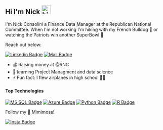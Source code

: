 ## Hi I'm Nick <img src="https://user-images.githubusercontent.com/1303154/88677602-1635ba80-d120-11ea-84d8-d263ba5fc3c0.gif" width="28px" alt="hi">

I'm Nick Consolini a Finance Data Manager at the Republican National Committee. When I'm not working I'm hiking with my French Bulldog :dog: or watching the Patriots win another SuperBowl :football:

Reach out below:

 [![Linkedin Badge](https://img.shields.io/badge/LinkedIn-0077B5?style=for-the-badge&logo=linkedin&logoColor=white)](https://www.linkedin.com/in/nicholas-consolini-01b877142/) [![Mail Badge](https://img.shields.io/badge/Gmail-D14836?style=for-the-badge&logo=gmail&logoColor=white)](mailto:nickconsolini@gmail.com)

<!-- TODO: Add last video link -->

- 💰 Raising money at @RNC
- 🌱 learning Project Managment and data science
- ⚡ Fun fact: I flew airplanes in high school 👨‍✈‍

 #### Top Technologies

<!-- TODO: Make technologies links takes you to repositories -->

[![MS SQL Badge](https://img.shields.io/badge/Microsoft_SQL_Server-CC2927?style=for-the-badge&logo=microsoft-sql-server&logoColor=white)](#) [![Azure Badge](https://img.shields.io/badge/Microsoft_Azure-0089D6?style=for-the-badge&logo=microsoft-azure&logoColor=white)](#) [![Python Badge](https://img.shields.io/badge/Python-3776AB?style=for-the-badge&logo=python&logoColor=white)](#) [![R Badge](	https://img.shields.io/badge/R-276DC3?style=for-the-badge&logo=r&logoColor=white)](#)


Follow my :dog: Mimimosa!

[![Insta Badge](https://img.shields.io/badge/Instagram-E4405F?style=for-the-badge&logo=instagram&logoColor=white)](https://instagram.com/mimimosa_thefrenchie) 
